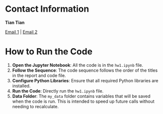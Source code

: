 # Contact Information

**Tian Tian**

[Email 1](mailto:tian-t21@mails.tsinghua.edu.cn) | [Email 2](mailto:tiantianunique@gmail.com)

# How to Run the Code

1. **Open the Jupyter Notebook**: All the code is in the `hw1.ipynb` file.
2. **Follow the Sequence**: The code sequence follows the order of the titles in the report and code file.
3. **Configure Python Libraries**: Ensure that all required Python libraries are installed.
4. **Run the Code**: Directly run the `hw1.ipynb` file.
5. **Data Folder**: The `my_data` folder contains variables that will be saved when the code is run. This is intended to speed up future calls without needing to recalculate.
